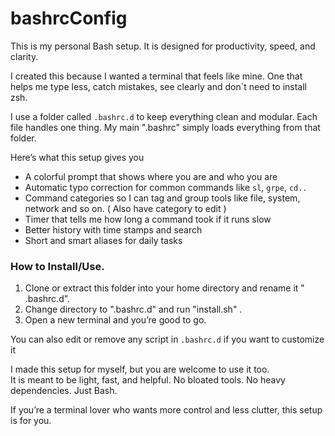 # bashrcConfig

This is my personal Bash setup. It is designed for productivity, speed, and clarity.

I created this because I wanted a terminal that feels like mine. One that helps me type less, catch mistakes, see clearly and don`t need to install zsh.

I use a folder called `.bashrc.d` to keep everything clean and modular. Each file handles one thing. My main ".bashrc" simply loads everything from that folder.

Here’s what this setup gives you

- A colorful prompt that shows where you are and who you are
- Automatic typo correction for common commands like `sl`, `grpe`, `cd..`
- Command categories so I can tag and group tools like file, system, network and so on. ( Also have category to edit )
- Timer that tells me how long a command took if it runs slow
- Better history with time stamps and search
- Short and smart aliases for daily tasks

### How to Install/Use.

1. Clone or extract this folder into your home directory and rename it " .bashrc.d".
2. Change directory to ".bashrc.d" and run "install.sh" .
3. Open a new terminal and you’re good to go.

You can also edit or remove any script in `.bashrc.d` if you want to customize it

I made this setup for myself, but you are welcome to use it too.  
It is meant to be light, fast, and helpful. No bloated tools. No heavy dependencies. Just Bash.

If you’re a terminal lover who wants more control and less clutter, this setup is for you.
